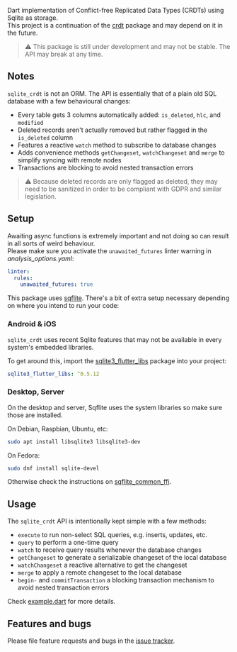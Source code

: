 Dart implementation of Conflict-free Replicated Data Types (CRDTs) using Sqlite as storage.  
This project is a continuation of the [crdt](https://github.com/cachapa/crdt) package and may depend on it in the future.

> ⚠ This package is still under development and may not be stable. The API may break at any time.

## Notes

`sqlite_crdt` is not an ORM. The API is essentially that of a plain old SQL database with a few behavioural changes:

* Every table gets 3 columns automatically added: `is_deleted`, `hlc`, and `modified`
* Deleted records aren't actually removed but rather flagged in the `is_deleted` column
* Features a reactive `watch` method to subscribe to database changes
* Adds convenience methods `getChangeset`, `watchChangeset` and `merge` to simplify syncing with remote nodes
* Transactions are blocking to avoid nested transaction errors

> ⚠ Because deleted records are only flagged as deleted, they may need to be sanitized in order to be compliant with GDPR and similar legislation.

## Setup

Awaiting async functions is extremely important and not doing so can result in all sorts of weird behaviour.  
Please make sure you activate the `unawaited_futures` linter warning in *analysis_options.yaml*:

```yaml
linter:
  rules:
    unawaited_futures: true
```

This package uses [sqflite](https://pub.dev/packages/sqflite). There's a bit of extra setup necessary depending on where you intend to run your code:

### Android & iOS

`sqlite_crdt` uses recent Sqlite features that may not be available in every system's embedded libraries.

To get around this, import the [sqlite3_flutter_libs](https://pub.dev/packages/sqlite3_flutter_libs) package into your project:

```yaml
sqlite3_flutter_libs: ^0.5.12
```

### Desktop, Server

On the desktop and server, Sqflite uses the system libraries so make sure those are installed.

On Debian, Raspbian, Ubuntu, etc:

```bash
sudo apt install libsqlite3 libsqlite3-dev
```

On Fedora:

```bash
sudo dnf install sqlite-devel
```

Otherwise check the instructions on [sqflite_common_ffi](https://pub.dev/packages/sqflite_common_ffi).

## Usage

The `sqlite_crdt` API is intentionally kept simple with a few methods:

* `execute` to run non-select SQL queries, e.g. inserts, updates, etc.
* `query` to perform a one-time query
* `watch` to receive query results whenever the database changes
* `getChangeset` to generate a serializable changeset of the local database
* `watchChangeset` a reactive alternative to get the changeset
* `merge` to apply a remote changeset to the local database
* `begin-` and `commitTransaction` a blocking transaction mechanism to avoid nested transaction errors

Check [example.dart](https://github.com/cachapa/sqlite_crdt/blob/master/example/example.dart) for more details.

## Features and bugs

Please file feature requests and bugs in the [issue tracker](https://github.com/cachapa/sqlite_crdt/issues).
